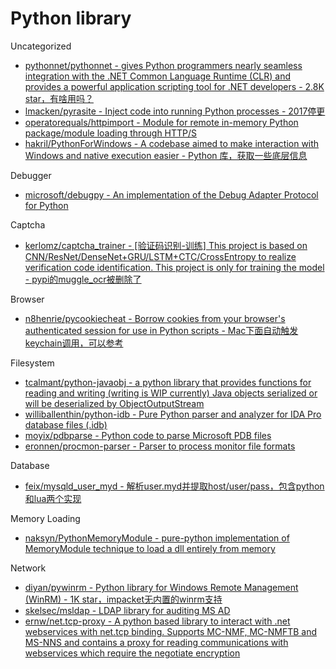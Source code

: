 # Python library

Uncategorized

* [pythonnet/pythonnet - gives Python programmers nearly seamless integration with the .NET Common Language Runtime (CLR) and provides a powerful application scripting tool for .NET developers - 2.8K star，有啥用吗？](https://github.com/pythonnet/pythonnet)
* [lmacken/pyrasite - Inject code into running Python processes - 2017停更](https://github.com/lmacken/pyrasite)
* [operatorequals/httpimport - Module for remote in-memory Python package/module loading through HTTP/S](https://github.com/operatorequals/httpimport)
* [hakril/PythonForWindows - A codebase aimed to make interaction with Windows and native execution easier - Python 库，获取一些底层信息](https://github.com/hakril/PythonForWindows)

Debugger

* [microsoft/debugpy - An implementation of the Debug Adapter Protocol for Python](https://github.com/microsoft/debugpy)

Captcha

* [kerlomz/captcha_trainer - [验证码识别-训练] This project is based on CNN/ResNet/DenseNet+GRU/LSTM+CTC/CrossEntropy to realize verification code identification. This project is only for training the model - pypi的muggle_ocr被删除了](https://github.com/kerlomz/captcha_trainer)

Browser

* [n8henrie/pycookiecheat - Borrow cookies from your browser's authenticated session for use in Python scripts - Mac下面自动触发keychain调用，可以参考](https://github.com/n8henrie/pycookiecheat)

Filesystem

* [tcalmant/python-javaobj - a python library that provides functions for reading and writing (writing is WIP currently) Java objects serialized or will be deserialized by ObjectOutputStream](https://github.com/tcalmant/python-javaobj)
* [williballenthin/python-idb - Pure Python parser and analyzer for IDA Pro database files (.idb)](https://github.com/williballenthin/python-idb)
* [moyix/pdbparse - Python code to parse Microsoft PDB files](https://github.com/moyix/pdbparse)
* [eronnen/procmon-parser - Parser to process monitor file formats](https://github.com/eronnen/procmon-parser)

Database

* [feix/mysqld_user_myd - 解析user.myd并提取host/user/pass，包含python和lua两个实现](https://github.com/feix/mysqld_user_myd)

Memory Loading

* [naksyn/PythonMemoryModule - pure-python implementation of MemoryModule technique to load a dll entirely from memory](https://github.com/naksyn/PythonMemoryModule)

Network

* [diyan/pywinrm - Python library for Windows Remote Management (WinRM) - 1K star，impacket无内置的winrm支持](https://github.com/diyan/pywinrm)
* [skelsec/msldap - LDAP library for auditing MS AD](https://github.com/skelsec/msldap)
* [ernw/net.tcp-proxy - A python based library to interact with .net webservices with net.tcp binding. Supports MC-NMF, MC-NMFTB and MS-NNS and contains a proxy for reading communications with webservices which require the negotiate encryption](https://github.com/ernw/net.tcp-proxy)
